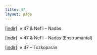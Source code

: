 ```yaml
---
title: 47
layout: page
---
```

<a href="https://cloud.mail.ru/public/d69b0d1373d8/47%20%26%20Nef%27i%20-%20Nadas" target="_blank">[indir]</a>  »  47 & Nef&#8217;i &#8211; Nadas

<a href="https://cloud.mail.ru/public/16f8acbb2145/47%20%26%20Nef%27i%20-%20Nadas%20%5BInstrumentals%5D%20%5BProduced%20by%20Zet%20%27M.%C4%B0.K%27%5D" target="_blank">[indir]</a>  »  47 & Nef&#8217;i &#8211; Nadas (Enstrumantal)

<a href="https://cloud.mail.ru/public/4178c0702300/47%20-%20Tozkoparan" target="_blank">[indir]</a>  »  47 &#8211; Tozkoparan